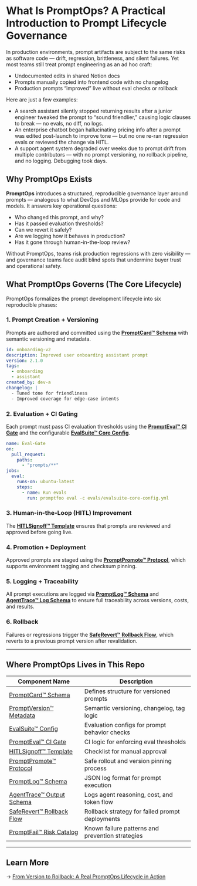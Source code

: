 # What Is PromptOps? A Practical Introduction to Prompt Lifecycle Governance

In production environments, prompt artifacts are subject to the same risks as software code — drift, regression, brittleness, and silent failures. Yet most teams still treat prompt engineering as an ad hoc craft:

- Undocumented edits in shared Notion docs
- Prompts manually copied into frontend code with no changelog
- Production prompts “improved” live without eval checks or rollback

Here are just a few examples:

- A search assistant silently stopped returning results after a junior engineer tweaked the prompt to “sound friendlier,” causing logic clauses to break — no evals, no diff, no logs.
- An enterprise chatbot began hallucinating pricing info after a prompt was edited post-launch to improve tone — but no one re-ran regression evals or reviewed the change via HITL.
- A support agent system degraded over weeks due to prompt drift from multiple contributors — with no prompt versioning, no rollback pipeline, and no logging. Debugging took days.

## Why PromptOps Exists

**PromptOps** introduces a structured, reproducible governance layer around prompts — analogous to what DevOps and MLOps provide for code and models. It answers key operational questions:

- Who changed this prompt, and why?
- Has it passed evaluation thresholds?
- Can we revert it safely?
- Are we logging how it behaves in production?
- Has it gone through human-in-the-loop review?

Without PromptOps, teams risk production regressions with zero visibility — and governance teams face audit blind spots that undermine buyer trust and operational safety.

## What PromptOps Governs (The Core Lifecycle)

PromptOps formalizes the prompt development lifecycle into six reproducible phases:

### 1. **Prompt Creation + Versioning**

Prompts are authored and committed using the [**PromptCard™ Schema**](../../schemas/prompt-version-schema.yml) with semantic versioning and metadata.

```yaml
id: onboarding-v2
description: Improved user onboarding assistant prompt
version: 2.1.0
tags:
  - onboarding
  - assistant
created_by: dev-a
changelog: |
  - Tuned tone for friendliness
  - Improved coverage for edge-case intents
```

### 2. **Evaluation + CI Gating**

Each prompt must pass CI evaluation thresholds using the [**PromptEval™ CI Gate**](../../ci/eval-gate.yml) and the configurable [**EvalSuite™ Core Config**](../../evals/evalsuite-core-config.yml).

```yaml
name: Eval-Gate
on:
  pull_request:
    paths:
      - "prompts/**"
jobs:
  eval:
    runs-on: ubuntu-latest
    steps:
      - name: Run evals
        run: promptfoo eval -c evals/evalsuite-core-config.yml
```

### 3. **Human-in-the-Loop (HITL) Improvement**

The [**HITLSignoff™ Template**](../../workflows/HITL_Approval_Template.md) ensures that prompts are reviewed and approved before going live.

### 4. **Promotion + Deployment**

Approved prompts are staged using the [**PromptPromote™ Protocol**](../../workflows/promotion-pipeline.md), which supports environment tagging and checksum pinning.

### 5. **Logging + Traceability**

All prompt executions are logged via [**PromptLog™ Schema**](../../schemas/prompt-log-schema.json) and [**AgentTrace™ Log Schema**](../../schemas/agenttrace-schema.json) to ensure full traceability across versions, costs, and results.

### 6. **Rollback**

Failures or regressions trigger the [**SafeRevert™ Rollback Flow**](../../workflows/rollback-flow.md), which reverts to a previous prompt version after revalidation.

---

## Where PromptOps Lives in This Repo

| Component Name                                                       | Description                                      |
| -------------------------------------------------------------------- | ------------------------------------------------ |
| [PromptCard™ Schema](../../schemas/prompt-version-schema.yml)        | Defines structure for versioned prompts          |
| [PromptVersion™ Metadata](../../schemas/prompt-change-log.yml)       | Semantic versioning, changelog, tag logic        |
| [EvalSuite™ Config](../../evals/evalsuite-core-config.yml)           | Evaluation configs for prompt behavior checks    |
| [PromptEval™ CI Gate](../../ci/eval-gate.yml)                        | CI logic for enforcing eval thresholds           |
| [HITLSignoff™ Template](../../workflows/HITL_Approval_Template.md)   | Checklist for manual approval                    |
| [PromptPromote™ Protocol](../../workflows/promotion-pipeline.md)     | Safe rollout and version pinning process         |
| [PromptLog™ Schema](../../schemas/agenttrace-schema.json)            | JSON log format for prompt execution             |
| [AgentTrace™ Output Schema](../../schemas/agenttrace-schema.json)    | Logs agent reasoning, cost, and token flow       |
| [SafeRevert™ Rollback Flow](../../workflows/rollback-flow.md)        | Rollback strategy for failed prompt deployments  |
| [PromptFail™ Risk Catalog](../governance/promptops-failure-modes.md) | Known failure patterns and prevention strategies |

---

## Learn More

→ [From Version to Rollback: A Real PromptOps Lifecycle in Action](../docs/implementation/promptops-lifecycle-trace.md)
